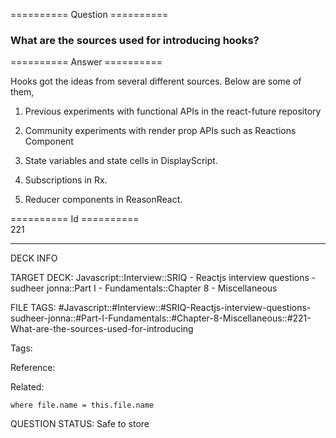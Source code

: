 ========== Question ==========  

### What are the sources used for introducing hooks?  

========== Answer ==========  

Hooks got the ideas from several different sources. Below are some of them,

1.  Previous experiments with functional APIs in the react-future repository

2.  Community experiments with render prop APIs such as Reactions Component

3.  State variables and state cells in DisplayScript.

4.  Subscriptions in Rx.

5.  Reducer components in ReasonReact.

========== Id ==========  
221

---

DECK INFO

TARGET DECK: Javascript::Interview::SRIQ - Reactjs interview questions - sudheer jonna::Part I - Fundamentals::Chapter 8 - Miscellaneous

FILE TAGS: #Javascript::#Interview::#SRIQ-Reactjs-interview-questions-sudheer-jonna::#Part-I-Fundamentals::#Chapter-8-Miscellaneous::#221-What-are-the-sources-used-for-introducing

Tags:

Reference:

Related:

```dataview
where file.name = this.file.name
```
QUESTION STATUS: Safe to store
